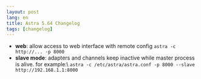 ```yaml
---
layout: post
lang: en
title: Astra 5.64 Changelog
tags: [changelog]
---
```


- **web**: allow access to web interface with remote config `astra -c http://... -p 8000`
- **slave mode**: adapters and channels keep inactive while master process is alive. for example:\\
  `astra -c /etc/astra/astra.conf -p 8000 --slave http://192.168.1.1:8000`
